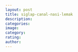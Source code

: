 ```yaml
---
layout: post
title: siglap-canal-nasi-lemak
description:
categories:
image:
category:
rating:
author:
---
```

